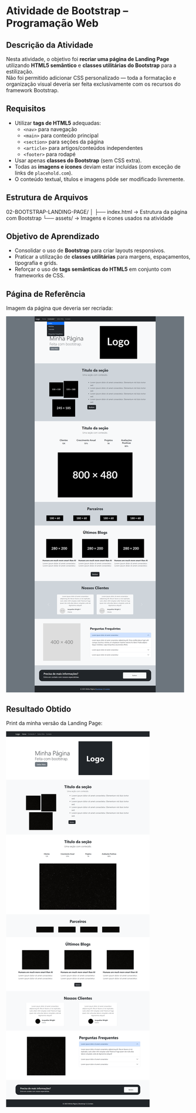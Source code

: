 # Atividade de Bootstrap – Programação Web

## Descrição da Atividade
Nesta atividade, o objetivo foi **recriar uma página de Landing Page** utilizando **HTML5 semântico** e **classes utilitárias do Bootstrap** para a estilização.  
Não foi permitido adicionar CSS personalizado — toda a formatação e organização visual deveria ser feita exclusivamente com os recursos do framework Bootstrap.

## Requisitos
- Utilizar **tags de HTML5** adequadas:
  - `<nav>` para navegação  
  - `<main>` para conteúdo principal  
  - `<section>` para seções da página  
  - `<article>` para artigos/conteúdos independentes  
  - `<footer>` para rodapé  
- Usar apenas **classes do Bootstrap** (sem CSS extra).
- Todas as **imagens e ícones** deviam estar incluídas (com exceção de links de `placehold.com`).
- O conteúdo textual, títulos e imagens pôde ser modificado livremente.

## Estrutura de Arquivos
02-BOOTSTRAP-LANDING-PAGE/
│
├── index.html → Estrutura da página com Bootstrap
└── assets/ → Imagens e ícones usados na atividade

## Objetivo de Aprendizado
- Consolidar o uso de **Bootstrap** para criar layouts responsivos.  
- Praticar a utilização de **classes utilitárias** para margens, espaçamentos, tipografia e grids.  
- Reforçar o uso de **tags semânticas do HTML5** em conjunto com frameworks de CSS. 

## Página de Referência
Imagem da página que deveria ser recriada:  

![Página Original](assets/pagina_original.png)

## Resultado Obtido
Print da minha versão da Landing Page:  

![Meu Resultado](assets/pagina_resultado.png)